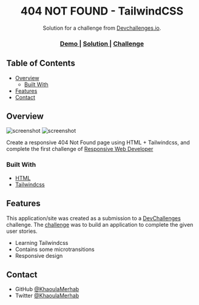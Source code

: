 <h1 align="center">404 NOT FOUND - TailwindCSS</h1>

<div align="center">
   Solution for a challenge from  <a href="http://devchallenges.io" target="_blank">Devchallenges.io</a>.
</div>

<div align="center">
  <h3>
    <a href="https://ecstatic-knuth-e4b8da.netlify.app">
      Demo
    </a>
    <span> | </span>
    <a href="#">
      Solution
    </a>
    <span> | </span>
    <a href="https://devchallenges.io/challenges/wBunSb7FPrIepJZAg0sY">
      Challenge
    </a>
  </h3>
</div>

<!-- TABLE OF CONTENTS -->

## Table of Contents

- [Overview](#overview)
  - [Built With](#built-with)
- [Features](#features)
- [Contact](#contact)

<!-- OVERVIEW -->

## Overview

![screenshot](https://user-images.githubusercontent.com/16707738/92399059-5716eb00-f132-11ea-8b14-bcacdc8ec97b.png)
![screenshot](https://user-images.githubusercontent.com/16707738/92399059-5716eb00-f132-11ea-8b14-bcacdc8ec97b.png)

Create a responsive 404 Not Found page using HTML + Tailwindcss, and complete the first challenge of [Responsive Web Developer](https://devchallenges.io/paths/responsive-web-developer)

### Built With

<!-- This section should list any major frameworks that you built your project using. Here are a few examples.-->

- [HTML](https://developer.mozilla.org/en-US/docs/Web/HTML) 
- [Tailwindcss](https://tailwindcss.com/)

## Features

<!-- List the features of your application or follow the template. Don't share the figma file here :) -->

This application/site was created as a submission to a [DevChallenges](https://devchallenges.io/challenges) challenge. The [challenge](https://devchallenges.io/challenges/wBunSb7FPrIepJZAg0sY) was to build an application to complete the given user stories.

- Learning Tailwindcss
- Contains some microtransitions 
- Responsive design 

## Contact

- GitHub [@KhaoulaMerhab](https://github.com/KhaoulaMerhab)
- Twitter [@KhaoulaMerhab](https://twitter.com/KhaoulaMerhab)

